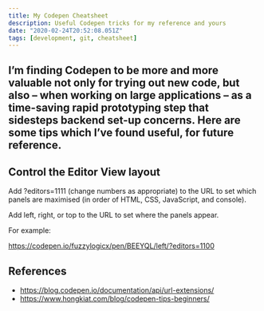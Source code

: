 ```yaml
---
title: My Codepen Cheatsheet
description: Useful Codepen tricks for my reference and yours
date: "2020-02-24T20:52:08.051Z"
tags: [development, git, cheatsheet]
---
```

I’m finding Codepen to be more and more valuable not only for trying out new code, but also – when working on large applications – as a time-saving rapid prototyping step that sidesteps backend set-up concerns. Here are some tips which I’ve found useful, for future reference.
---

## Control the Editor View layout

Add ?editors=1111 (change numbers as appropriate) to the URL to set which panels are maximised (in order of HTML, CSS, JavaScript, and console).

Add left, right, or top to the URL to set where the panels appear.

For example:

https://codepen.io/fuzzylogicx/pen/BEEYQL/left/?editors=1100

## References

- https://blog.codepen.io/documentation/api/url-extensions/
- https://www.hongkiat.com/blog/codepen-tips-beginners/

